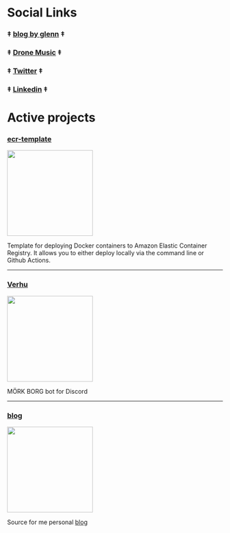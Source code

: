 # Social Links

### ‡ [blog by glenn](https://dronemusic.co/blog) ‡
### ‡ [Drone Music](https://www.dronemusic.co) ‡
### ‡ [Twitter](https://twitter.com/replicant0wnz) ‡
### ‡ [Linkedin](https://www.linkedin.com/in/replicant) ‡


# Active projects

### [ecr-template](../../../ecr-template)
<img src="https://repository-images.githubusercontent.com/506043534/2a6e120c-bd26-4ea9-99f0-2e42431a47b4" width="200">

Template for deploying Docker containers to Amazon Elastic Container Registry. It allows you to either deploy locally via the command line or Github Actions.

---

### [Verhu](../../../verhu)
<img src="https://repository-images.githubusercontent.com/504374164/6fa03ba0-7052-4d1f-9eac-6710dad1a17b" width="200">

MÖRK BORG bot for Discord

---

### [blog](../../../blog)
<img src="https://repository-images.githubusercontent.com/500441736/cd499424-32be-46e7-8c90-837de8f6b5e4" width="200">

Source for me personal [blog](https://dronemusic.co/blog)
